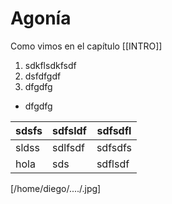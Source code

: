 # Agonía

Como vimos en el capítulo [[INTRO]]

1. sdkflsdkfsdf
2. dsfdfgdf
3. dfgdfg

* dfgdfg

sdsfs | sdfsldf | sdfsdfl
------| ------- | -------
sldss | sdlfsdf | sdfsdfs
hola  | sds     | sdflsdf

[/home/diego/..../.jpg]



